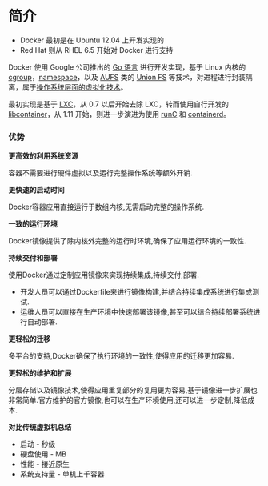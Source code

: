# 简介

* Docker 最初是在 Ubuntu 12.04 上开发实现的
* Red Hat 则从 RHEL 6.5 开始对 Docker 进行支持

Docker 使用 Google 公司推出的 [Go 语言](https://golang.org/) 进行开发实现，基于 Linux 内核的 [cgroup](https://zh.wikipedia.org/wiki/Cgroups)，[namespace](https://en.wikipedia.org/wiki/Linux_namespaces)，以及 [AUFS](https://en.wikipedia.org/wiki/Aufs) 类的 [Union FS](https://en.wikipedia.org/wiki/Union_mount) 等技术，对进程进行封装隔离，属于[操作系统层面的虚拟化技术](https://en.wikipedia.org/wiki/Operating-system-level_virtualization)。

最初实现是基于 [LXC](https://linuxcontainers.org/lxc/introduction/)，从 0.7 以后开始去除 LXC，转而使用自行开发的 [libcontainer](https://github.com/docker/libcontainer)，从 1.11 开始，则进一步演进为使用 [runC](http://runc.io/) 和 [containerd](https://containerd.tools/)。

### 优势

**更高效的利用系统资源**

容器不需要进行硬件虚拟以及运行完整操作系统等额外开销.

**更快速的启动时间**

Docker容器应用直接运行于数组内核,无需启动完整的操作系统.

**一致的运行环境**

Docker镜像提供了除内核外完整的运行时环境,确保了应用运行环境的一致性.

**持续交付和部署**

使用Docker通过定制应用镜像来实现持续集成,持续交付,部署.

* 开发人员可以通过Dockerfile来进行镜像构建,并结合持续集成系统进行集成测试.
* 运维人员可以直接在生产环境中快速部署该镜像,甚至可以结合持续部署系统进行自动部署.

**更轻松的迁移**

多平台的支持,Docker确保了执行环境的一致性,使得应用的迁移更加容易.

**更轻松的维护和扩展**

分层存储以及镜像技术,使得应用重复部分的复用更为容易,基于镜像进一步扩展也非常简单.官方维护的官方镜像,也可以在生产环境使用,还可以进一步定制,降低成本.

**对比传统虚拟机总结**

* 启动 - 秒级
* 硬盘使用 - MB
* 性能 - 接近原生
* 系统支持量 - 单机上千容器



